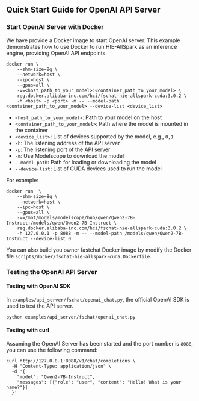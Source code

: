## Quick Start Guide for OpenAI API Server

### Start OpenAI Server with Docker

We have provide a Docker image to start OpenAI server.
This example demonstrates how to use Docker to run HIE-AllSpark as an inference engine, providing OpenAI API endpoints.

```shell
docker run \
    --shm-size=8g \
    --network=host \
    --ipc=host \
    --gpus=all \
    -v=<host_path_to_your_model>:<container_path_to_your_model> \
    reg.docker.alibaba-inc.com/hci/fschat-hie-allspark-cuda:3.0.2 \
    -h <host> -p <port> -m -- --model-path <container_path_to_your_model> --device-list <device_list>
```

- `<host_path_to_your_model>`: Path to your model on the host
- `<container_path_to_your_model>`: Path where the model is mounted in the container
- `<device_list>`: List of devices supported by the model, e.g., `0,1`
- `-h`: The listening address of the API server
- `-p`: The listening port of the API server
- `-m`: Use Modelscope to download the model
- `--model-path`: Path for loading or downloading the model
- `--device-list`: List of CUDA devices used to run the model

For example:

```shell
docker run  \
    --shm-size=8g \
    --network=host \
    --ipc=host \
    --gpus=all \
    -v=/mnt/models/modelscope/hub/qwen/Qwen2-7B-Instruct:/models/qwen/Qwen2-7B-Instruct \
    reg.docker.alibaba-inc.com/hci/fschat-hie-allspark-cuda:3.0.2 \
    -h 127.0.0.1 -p 8088 -m -- --model-path /models/qwen/Qwen2-7B-Instruct --device-list 0
```

You can also build you owner fastchat Docker image by modify the Docker file `scripts/docker/fschat-hie-allspark-cuda.Dockerfile`.

### Testing the OpenAI API Server

#### Testing with OpenAI SDK
In `examples/api_server/fschat/openai_chat.py`, the official OpenAI SDK is used to test the API server.

```shell
python examples/api_server/fschat/openai_chat.py
```

#### Testing with curl
Assuming the OpenAI Server has been started and the port number is `8088`, you can use the following command:

```shell
curl http://127.0.0.1:8088/v1/chat/completions \
  -H "Content-Type: application/json" \
  -d '{
    "model": "Qwen2-7B-Instruct",
    "messages": [{"role": "user", "content": "Hello! What is your name?"}]
  }'
```

